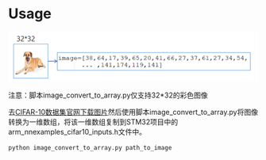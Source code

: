 # Usage

![](..\assets\img\image_convert_array.png)

注意：脚本image_convert_to_array.py仅支持32*32的彩色图像

去[CIFAR-10数据集官网下载图片](https://www.cs.toronto.edu/~kriz/cifar.html)然后使用脚本image_convert_to_array.py将图像转换为一维数组，将该一维数组复制到STM32项目中的arm_nnexamples_cifar10_inputs.h文件中。

```
python image_convert_to_array.py path_to_image
```